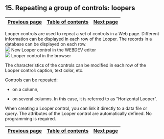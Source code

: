 
## 15. Repeating a group of controls: loopers
			

| [Previous page](../Concepts_WB/1410087125.md) | [Table of contents](../Concepts_WB/1410087102.md) | [Next page](../Concepts_WB/1410087127.md) |
| --- | --- | --- |



<a name="NOTE1"></a>
<a name="NOTE1_1"></a>
Looper controls are used to repeat a set of controls in a Web page. Different information can be displayed in each row of the Looper. The records in a database can be displayed on each row. 
<br>![](https://doc.pcsoft.fr/en-US/images/image.awp?langid=3&name=P2_R%E9p%E9ter%20un%20groupe%20de%20champs%20%20%20ZR%20-%20HC%20N%B0001.gif&type=thumb)
New Looper control in the WEBDEV editor
<br>![](https://doc.pcsoft.fr/en-US/images/image.awp?langid=3&name=P2_R%E9p%E9ter%20un%20groupe%20de%20champs%20%20%20ZR%20-%20HC%20N%B0002.gif&type=thumb)
Looper control in the browser

The characteristics of the controls can be modified in each row of the Looper control: caption, text color, etc.

Controls can be repeated:

- on a column,

- on several columns. In this case, it is referred to as "Horizontal Looper".




When creating a Looper control, you can link it directly to a data file or query. The attributes of the Looper control are automatically defined. No programming is required.

| [Previous page](../Concepts_WB/1410087125.md) | [Table of contents](../Concepts_WB/1410087102.md) | [Next page](../Concepts_WB/1410087127.md) |
| --- | --- | --- |





